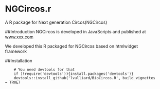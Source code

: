 # NGCircos.r
A R package for Next generation Circos(NGCircos)

##Introduction
NGCircos is developed in JavaScripts and published at www.xxx.com

We developed this R packaged for NGCircos based on htmlwidget framework

##Installation

        # You need devtools for that
        if (!require('devtools')){install.packages('devtools')}
        devtools::install_github('lvulliard/BioCircos.R', build_vignettes = TRUE)